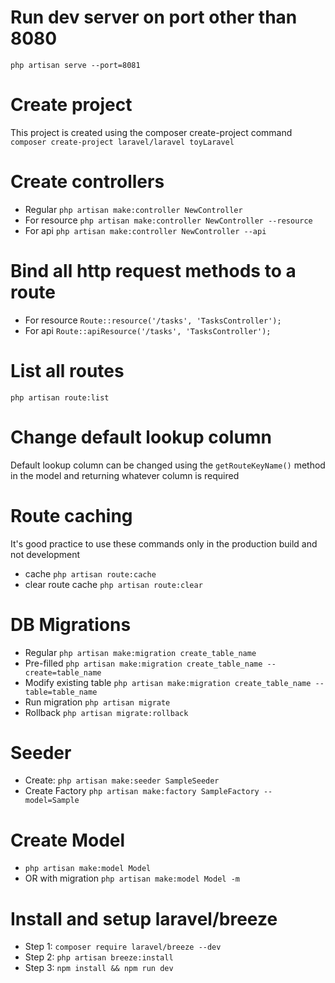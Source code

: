 # Run dev server on port other than 8080
`php artisan serve --port=8081`

# Create project
This project is created using the composer create-project command
`composer create-project laravel/laravel toyLaravel`

# Create controllers
- Regular `php artisan make:controller NewController`
- For resource `php artisan make:controller NewController --resource`
- For api `php artisan make:controller NewController --api`

# Bind all http request methods to a route
- For resource `Route::resource('/tasks', 'TasksController');`
- For api `Route::apiResource('/tasks', 'TasksController');`

# List all routes
`php artisan route:list`

# Change default lookup column
Default lookup column can be changed using the `getRouteKeyName()` method in the model and returning whatever column is required

# Route caching
It's good practice to use these commands only in the production build and not development
- cache `php artisan route:cache`
- clear route cache `php artisan route:clear`

# DB Migrations
- Regular `php artisan make:migration create_table_name`
- Pre-filled `php artisan make:migration create_table_name --create=table_name`
- Modify existing table `php artisan make:migration create_table_name --table=table_name`
- Run migration `php artisan migrate`
- Rollback `php artisan migrate:rollback`

# Seeder
- Create: `php artisan make:seeder SampleSeeder`
- Create Factory `php artisan make:factory SampleFactory --model=Sample`

# Create Model
- `php artisan make:model Model`
- OR with migration `php artisan make:model Model -m`

# Install and setup laravel/breeze
- Step 1: `composer require laravel/breeze --dev`
- Step 2: `php artisan breeze:install`
- Step 3: `npm install && npm run dev`